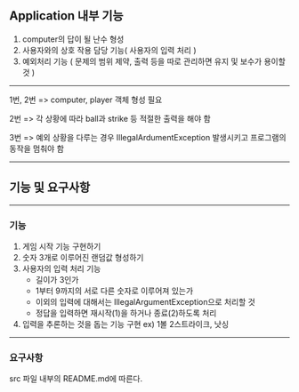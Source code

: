 ## Application 내부 기능

1. computer의 답이 될 난수 형성
2. 사용자와의 상호 작용 담당 기능( 사용자의 입력 처리 )
3. 예외처리 기능 ( 문제의 범위 제약, 출력 등을 따로 관리하면 유지 및 보수가 용이할 것 )
----------------------------------------------------------------------------------------

1번, 2번 => computer, player 객체 형성 필요

2번 => 각 상황에 따라 ball과 strike 등 적절한 출력을 해야 함

3번 => 예외 상황을 다루는 경우 IllegalArdumentException 발생시키고 프로그램의 동작을 멈춰야 함

---------------------------------------------------------------------------------------------

## 기능 및 요구사항
--------------------------------------------------------------------------------------------

### 기능

1. 게임 시작 기능 구현하기
2. 숫자 3개로 이루어진 랜덤값 형성하기
3. 사용자의 입력 처리 기능
   - 길이가 3인가
   - 1부터 9까지의 서로 다른 숫자로 이루어져 있는가
   - 이외의 입력에 대해서는 IllegalArgumentException으로 처리할 것
   - 정답을 입력하면 재시작(1)을 하거나 종료(2)하도록 처리
4. 입력을 추론하는 것을 돕는 기능 구현
   ex) 1볼 2스트라이크, 낫싱
--------------------------------------------------------------------------------------------

### 요구사항

src 파일 내부의 README.md에 따른다.
